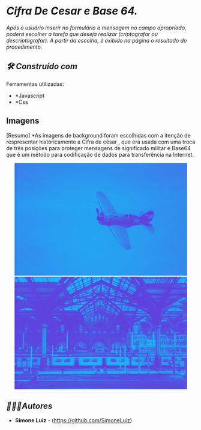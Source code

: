# *Cifra De Cesar e Base 64.*
*Após o usuário inserir no formulário a mensagem no campo apropriado, poderá escolher a tarefa que deseja realizar 
(criptografar ou descriptografar). A partir da escolha, é exibido na página o resultado do procedimento.*

## *🛠️ Construído com*
Ferramentas utilizadas:
* *Javascript 
* *Css

## Imagens 
[Resumo] *As imagens de background foram escolhidas com a itenção de respresentar históricamente 
a Cifra de césar , que era usada com uma troca de três posições para proteger mensagens de significado militar
e Base64 que é um método para codificação de dados para transferência na Internet.

<p align="center">
  <img width="460" height="300" src="./assets/base64.png">
   <img width="460" height="300" src="./assets/cifraDeCesar.png">
</p>

## *🙋🏻‍♀️Autores*
* **Simone Luiz** - (https://github.com/SimoneLuiz)
